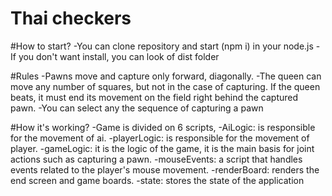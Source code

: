 # Thai checkers


#How to start? -You can clone repository and start (npm i) in your node.js -If you don't want install, you can look of dist folder

#Rules
  -Pawns move and capture only forward, diagonally.
  -The queen can move any number of squares, but not in the case of capturing. If the queen beats, it must end its movement on the field right behind the captured pawn.
  -You can select any the sequence of capturing a pawn
    
#How it's working? -Game is divided on 6 scripts,
  -AiLogic: is responsible for the movement of ai.
  -playerLogic: is responsible for the movement of player.
  -gameLogic: it is the logic of the game, it is the main basis for joint actions such as capturing a pawn.
  -mouseEvents: a script that handles events related to the player's mouse movement.
  -renderBoard: renders the end screen and game boards.
  -state: stores the state of the application
